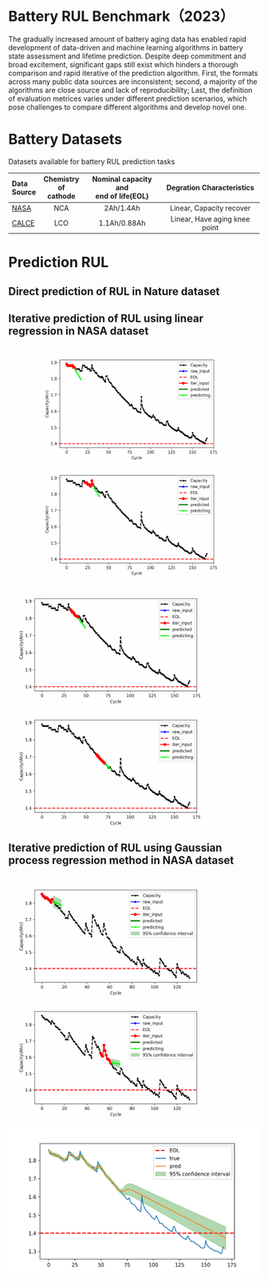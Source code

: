 # Battery RUL Benchmark（2023）

The gradually increased amount of battery aging data has enabled rapid development of data-driven and machine learning algorithms in battery state assessment and lifetime prediction. Despite deep commitment and broad excitement, significant gaps still exist which hinders a thorough comparison and rapid iterative of the prediction algorithm. First, the formats across many public data sources are inconsistent; second, a majority of the algorithms are close source and lack of reproducibility; Last, the definition of evaluation metrices varies under different prediction scenarios, which pose challenges to compare different algorithms and develop novel one. 




# Battery Datasets

Datasets available for battery RUL prediction tasks

| Data <br />Source | Chemistry<br/>of cathode | Nominal capacity and<br/>end of life(EOL) | Degration Characteristics |
| :--------- | :---------: | :---------: | :---------: |
| [NASA](https://www.nasa.gov/content/prognostics-center-of-excellence-data-set-repository) | NCA | 2Ah/1.4Ah | Linear, Capacity recover |
| [CALCE](https://calce.umd.edu/battery-data) | LCO | 1.1Ah/0.88Ah | Linear, Have aging knee point |



# Prediction RUL



## Direct prediction of RUL in Nature dataset







## Iterative prediction of RUL using linear regression in NASA dataset



<center><img src=".\file_to_readme\NASA\dynamic0.gif" alt="dynamic" width="399" height="228" /><img src=".\file_to_readme\NASA\dynamic22.gif" width="399" height="228" /></center>

<img src=".\file_to_readme\NASA\dynamic32.gif" width="420" height="240" /><img src=".\file_to_readme\NASA\dynamic62.gif" width="420" height="240" />



## Iterative prediction of RUL using Gaussian process regression method in NASA dataset

<img src=".\file_to_readme\NASA\dynamic_GPR_0.gif" width="420" height="240" /><img src=".\file_to_readme\NASA\dynamic_GPR_52.gif" width="420" height="240" />

<img src=".\file_to_readme\NASA\GPR.png" width="630" height="300" />

























